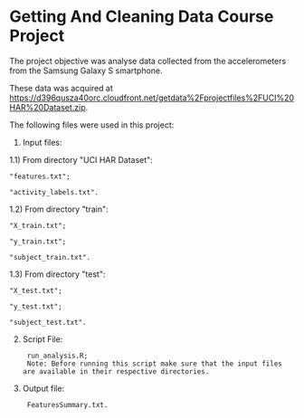 # Getting And Cleaning Data Course Project
The project objective was analyse data collected from the accelerometers from the Samsung Galaxy S smartphone.

These data was acquired at https://d396qusza40orc.cloudfront.net/getdata%2Fprojectfiles%2FUCI%20HAR%20Dataset.zip.

The following files were used in this project:

1) Input files:

1.1) From directory "UCI HAR Dataset":

	"features.txt";
	   
	"activity_labels.txt".
	   
1.2) From directory "train":

   	"X_train.txt";
	
	"y_train.txt";
	
	"subject_train.txt".
    
1.3) From directory "test":

  	"X_test.txt";
	
	"y_test.txt";
	
	"subject_test.txt".
	  
2) Script File:

		run_analysis.R;
		Note: Before running this script make sure that the input files are available in their respective directories.
	 
3) Output file:

		FeaturesSummary.txt.



